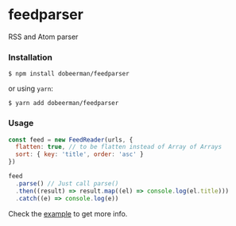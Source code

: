 # feedparser

RSS and Atom parser

### Installation

```
$ npm install dobeerman/feedparser
```

or using `yarn`:

```
$ yarn add dobeerman/feedparser
```

### Usage

```js
const feed = new FeedReader(urls, {
  flatten: true, // to be flatten instead of Array of Arrays
  sort: { key: 'title', order: 'asc' }
})

feed
  .parse() // Just call parse()
  .then((result) => result.map((el) => console.log(el.title)))
  .catch((e) => console.log(e))
```

Check the [example](./test/) to get more info.
